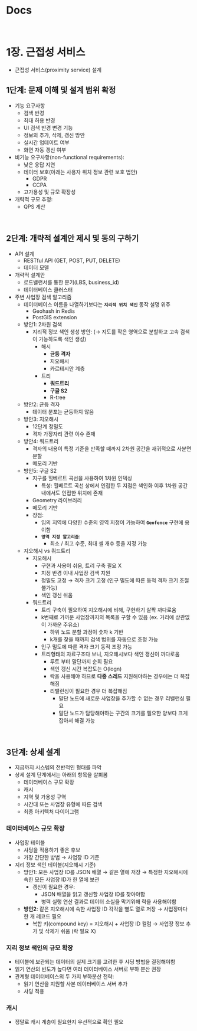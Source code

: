 # Docs

<br>

# 1장. 근접성 서비스

- 근접성 서비스(proximity service) 설계

## 1단계: 문제 이해 및 설계 범위 확정

- 기능 요구사항
    - 검색 반경
    - 최대 허용 반경
    - UI 검색 반경 변경 기능
    - 정보의 추가, 삭제, 갱신 방안
    - 실시간 업데이트 여부
    - 화면 자동 갱신 여부
- 비기능 요구사항(non-functional requirements):
    - 낮은 응답 지연
    - 데이터 보호(아래는 사용자 위치 정보 관련 보호 법안)
        - GDPR
        - CCPA
    - 고가용성 및 규모 확장성
- 개략적 규모 추정:
    - QPS 계산

<br>

## 2단계: 개략적 설계안 제시 및 동의 구하기

- API 설계
    - RESTful API (GET, POST, PUT, DELETE)
    - 데이터 모델
- 개략적 설계안
    - 로드밸런서를 통한 분기(LBS, business_id)
    - 데이터베이스 클러스터
- 주변 사업장 검색 알고리즘
    - 데이터베이스 이름을 나열하기보다는 **`지리적 위치 색인`** 동작 설명 위주
        - Geohash in Redis
        - PostGIS extension
    - 방안1: 2차원 검색
        - 지리적 정보 색인 생성 방안: (→ 지도를 작은 영역으로 분할하고 고속 검색이 가능하도록 색인 생성)
            - 해시
                - **균등 격자**
                - 지오해시
                - 카르테시안 계층
            - 트리
                - **쿼드트리**
                - **구글 S2**
                - R-tree
    - 방안2: 균등 격자
        - 데이터 분포는 균등하지 않음
    - 방안3: 지오해시
        - 12단계 정밀도
        - 격자 가장자리 관련 이슈 존재
    - 방안4: 쿼드트리
        - 격자의 내용이 특정 기준을 만족할 때까지 2차원 공간을 재귀적으로 사분면 분할
        - 메모리 기반
    - 방안5: 구글 S2
        - 지구를 힐베르트 곡선을 사용하여 1차원 인덱싱
            - 특성: 힐베르트 곡선 상에서 인접한 두 지점은 색인화 이후 1차원 공간 내에서도 인접한 위치에 존재
        - Geometry 라이브러리
        - 메모리 기반
        - 장점:
            - 임의 지역에 다양한 수준의 영역 지정이 가능하여 **`Geofence`** 구현에 용이함
            - **`영역 지정 알고리즘`**:
                - 최소 / 최고 수준, 최대 셀 개수 등을 지정 가능
    - 지오해시 vs 쿼드트리
        - 지오해시
            - 구현과 사용이 쉬움, 트리 구축 필요 X
            - 지정 반경 이내 사업장 검색 지원
            - 정밀도 고정 → 격자 크기 고정 (인구 밀도에 따른 동적 격자 크기 조절 불가능)
            - 색인 갱신 쉬움
        - 쿼드트리
            - 트리 구축이 필요하여 지오해시에 비해, 구현하기 살짝 까다로움
            - k번째로 가까운 사업장까지의 목록을 구할 수 있음 (ex. 거리에 상관없이 가까운 주유소)
                - 하위 노드 분할 과정이 숫자 k 기반
                - k개를 찾을 때까지 검색 범위를 자동으로 조정 가능
            - 인구 밀도에 따른 격자 크기 동적 조정 가능
            - 트리형태의 자료구조다 보니, 지오해시보다 색인 갱신이 까다로움
                - 루트 부터 말단까지 순회 필요
                - 색인 갱신 시간 복잡도는 O(logn)
                - 락을 사용해야 하므로 **다중 스레드** 지원해야하는 경우에는 더 복잡해짐
                - 리밸런싱이 필요한 경우 더 복잡해짐
                    - 말단 노드에 새로운 사업장을 추가할 수 없는 경우 리밸런싱 필요
                    - 말단 노드가 담당해야하는 구간의 크기를 필요한 양보다 크게 잡아서 해결 가능

<br>

## 3단계: 상세 설계

- 지금까지 시스템의 전반적인 형태를 파악
- 상세 설계 단계에서는 아래의 항목을 살펴봄
    - 데이터베이스 규모 확장
    - 캐시
    - 지역 및 가용성 구역
    - 시간대 또는 사업장 유형에 따른 검색
    - 최종 아키텍처 다이어그램

### 데이터베이스 규모 확장

- 사업장 테이블
    - 샤딩을 적용하기 좋은 후보
    - 가장 간단한 방법 → 사업장 ID 기준
- 지리 정보 색인 테이블(지오해시 기준)
    - 방안1: 모든 사업장 ID를 JSON 배열 → 같은 열에 저장 → 특정한 지오해시에 속한 모든 사업장 ID가 한 열에 보관
        - 갱신이 필요한 경우:
            - JSON 배열을 읽고 갱신할 사업장 ID를 찾아야함
            - 병력 실행 연산 결과로 데이터 소실을 막기위해 락을 사용해야함
    - **방안2**: 같은 지오해시에 속한 사업장 ID 각각을 별도 열로 저장 → 사업장마다 한 개 레코드 필요
        - 복합 키(compound key) = 지오해시 + 사업장 ID 컬럼 → 사업장 정보 추가 및 삭제가 쉬움 (락 필요 X)

### 지리 정보 색인의 규모 확장

- 테이블에 보관되는 데이터의 실제 크기를 고려한 후 샤딩 방법을 결정해야함
- 읽기 연산의 빈도가 높다면 여러 데이터베이스 서버로 부하 분산 권장
- 관계형 데이터베이스의 두 가지 부하분산 전략:
    - 읽기 연산을 지원할 사본 데이터베이스 서버 추가
    - 샤딩 적용

### 캐시

- 정말로 캐시 계층이 필요한지 우선적으로 확인 필요